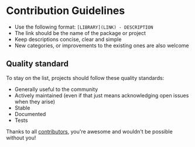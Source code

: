 # Contribution Guidelines

* Use the following format: ```[LIBRARY](LINK) - DESCRIPTION```
* The link should be the name of the package or project
* Keep descriptions concise, clear and simple
* New categories, or improvements to the existing ones are also welcome

## Quality standard

To stay on the list, projects should follow these quality standards:

* Generally useful to the community
* Actively maintained (even if that just means acknowledging open issues when they arise)
* Stable
* Documented
* Tests

Thanks to all [contributors](https://github.com/markets/awesome-ruby/graphs/contributors), you're awesome and wouldn't be possible without you!
